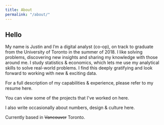 ```yaml
---
title: About
permalink: "/about/"
---
```


## Hello

My name is Justin and I’m a digital analyst (co-op), on track to graduate from the University of Toronto in the summer of 2018. I like solving problems, discovering new insights and sharing my knowledge with those around me. I study statistics & economics, which lets me use my analytical skills to solve real-world problems. I find this deeply gratifying and look forward to working with new & exciting data.

For a full description of my capabilities & experience, please refer to my resume here.

You can view some of the projects that I've worked on here.

I also write occasionally about numbers, design & culture here. 

Currently based in ~~Vancouver~~ Toronto.





